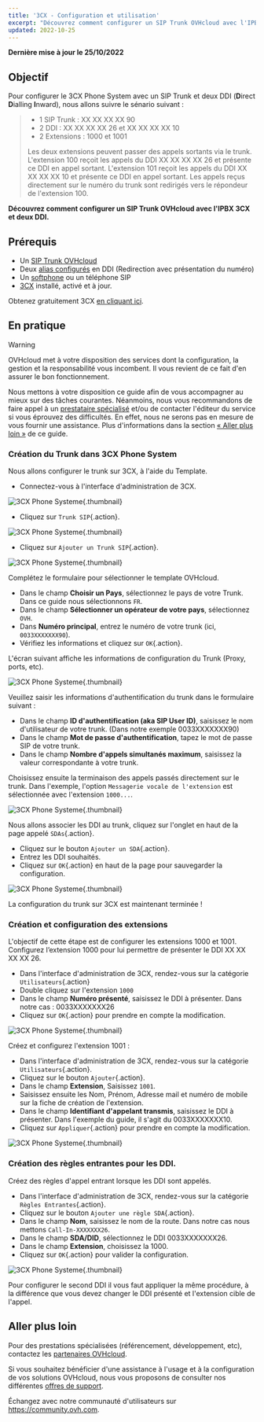 ```yaml
---
title: '3CX - Configuration et utilisation'
excerpt: "Découvrez comment configurer un SIP Trunk OVHcloud avec l'IPBX 3CX et deux DDI"
updated: 2022-10-25
---
```


**Dernière mise à jour le 25/10/2022**

## Objectif

Pour configurer le 3CX Phone System avec un SIP Trunk et deux DDI (**D**irect **D**ialling **I**nward), nous allons suivre le sénario suivant : 

>
> - 1 SIP Trunk : XX XX XX XX 90
> - 2 DDI : XX XX XX XX 26 et XX XX XX XX 10
> - 2 Extensions : 1000 et 1001
>
> Les deux extensions peuvent passer des appels sortants via le trunk. 
> L'extension 100 reçoit les appels du DDI XX XX XX XX 26 et présente ce DDI en appel sortant.
> L'extension 101 reçoit les appels du DDI XX XX XX XX 10 et présente ce DDI en appel sortant.
> Les appels reçus directement sur le numéro du trunk sont redirigés vers le répondeur de l'extension 100.
>

**Découvrez comment configurer un SIP Trunk OVHcloud avec l'IPBX 3CX et deux DDI.**

## Prérequis

- Un [SIP Trunk OVHcloud](https://www.ovhtelecom.fr/telephonie/sip-trunk/)
- Deux [alias configurés](/pages/telecom/voip/redirection_avec_presentation) en DDI (Redirection avec présentation du numéro)
- Un [softphone](/pages/telecom/voip/register-sip-softphone) ou un téléphone SIP
- [3CX](https://www.3cx.fr/) installé, activé et à jour. 

Obtenez gratuitement 3CX [en cliquant ici](https://www.3cx.fr/pabx/download-pabx-ip/).

## En pratique

> [!warning]
> 
> OVHcloud met à votre disposition des services dont la configuration, la gestion et la responsabilité vous incombent. Il vous revient de ce fait d'en assurer le bon fonctionnement.
>
> Nous mettons à votre disposition ce guide afin de vous accompagner au mieux sur des tâches courantes. Néanmoins, nous vous recommandons de faire appel à un [prestataire spécialisé](https://partner.ovhcloud.com/fr/) et/ou de contacter l'éditeur du service si vous éprouvez des difficultés. En effet, nous ne serons pas en mesure de vous fournir une assistance. Plus d'informations dans la section [« Aller plus loin »](#go-further) de ce guide.
>

### Création du Trunk dans 3CX Phone System

Nous allons configurer le trunk sur 3CX, à l'aide du Template. 

- Connectez-vous à l'interface d'administration de 3CX.

![3CX Phone Systeme](images/3cx_phone_system-login.png){.thumbnail}

- Cliquez sur `Trunk SIP`{.action}.

![3CX Phone Systeme](images/3cx_phone_system-trunk01.png){.thumbnail}

- Cliquez sur `Ajouter un Trunk SIP`{.action}.

![3CX Phone Systeme](images/3cx_phone_system-trunk02.png){.thumbnail}

Complétez le formulaire pour sélectionner le template OVHcloud. 

- Dans le champ **Choisir un Pays**, sélectionnez le pays de votre Trunk. Dans ce guide nous sélectionnons `FR`.
- Dans le champ **Sélectionner un opérateur de votre pays**, sélectionnez `OVH`.
- Dans **Numéro principal**, entrez le numéro de votre trunk (ici, `0033XXXXXXX90`).
- Vérifiez les informations et cliquez sur `OK`{.action}.

L'écran suivant affiche les informations de configuration du Trunk (Proxy, ports, etc).

![3CX Phone Systeme](images/3cx_phone_system-trunk03.png){.thumbnail}

Veuillez saisir les informations d'authentification du trunk dans le formulaire suivant : 

- Dans le champ **ID d'authentification (aka SIP User ID)**, saisissez le nom d'utilisateur de votre trunk. (Dans notre exemple 0033XXXXXXX90)
- Dans le champ **Mot de passe d'authentification**, tapez le mot de passe SIP de votre trunk. 
- Dans le champ **Nombre d'appels simultanés maximum**, saisissez la valeur correspondante à votre trunk. 

Choisissez ensuite la terminaison des appels passés directement sur le trunk. Dans l'exemple, l'option `Messagerie vocale de l'extension` est sélectionnée avec l'extension `1000...`. 

![3CX Phone Systeme](images/3cx_phone_system-trunk04.png){.thumbnail}

Nous allons associer les DDI au trunk, cliquez sur l'onglet en haut de la page appelé `SDAs`{.action}.

- Cliquez sur le bouton `Ajouter un SDA`{.action}.
- Entrez les DDI souhaités.
- Cliquez sur `OK`{.action} en haut de la page pour sauvegarder la configuration.

![3CX Phone Systeme](images/3cx_phone_system-trunk07.png){.thumbnail}

La configuration du trunk sur 3CX est maintenant terminée !

### Création et configuration des extensions

L'objectif de cette étape est de configurer les extensions 1000 et 1001.
Configurez l’extension 1000 pour lui permettre de présenter le DDI XX XX XX XX 26.

- Dans l'interface d'administration de 3CX, rendez-vous sur la catégorie `Utilisateurs`{.action}
- Double cliquez sur l'extension `1000`
- Dans le champ **Numéro présenté**, saisissez le DDI à présenter. Dans notre cas : 0033XXXXXXX26
- Cliquez sur `OK`{.action} pour prendre en compte la modification.

![3CX Phone Systeme](images/3cx_phone_system-trunk05.png){.thumbnail}

Créez et configurez l'extension 1001 :

- Dans l'interface d'administration de 3CX, rendez-vous sur la catégorie `Utilisateurs`{.action}.
- Cliquez sur le bouton `Ajouter`{.action}.
- Dans le champ **Extension**, Saisissez `1001`.
- Saisissez ensuite les Nom, Prénom, Adresse mail et numéro de mobile sur la fiche de création de l'extension. 
- Dans le champ **Identifiant d'appelant transmis**, saisissez le DDI à présenter. Dans l'exemple du guide, il s'agit du 0033XXXXXXX10.
- Cliquez sur `Appliquer`{.action} pour prendre en compte la modification.

![3CX Phone Systeme](images/3cx_phone_system-trunk06.png){.thumbnail}

### Création des règles entrantes pour les DDI.

Créez des règles d'appel entrant lorsque les DDI sont appelés. 

- Dans l'interface d'administration de 3CX, rendez-vous sur la catégorie `Règles Entrantes`{.action}.
- Cliquez sur le bouton `Ajouter une règle SDA`{.action}.
- Dans le champ **Nom**, saisissez le nom de la route. Dans notre cas nous mettons `Call-In-XXXXXXX26`.
- Dans le champ **SDA/DID**, sélectionnez le DDI 0033XXXXXXX26.
- Dans le champ **Extension**, choisissez la 1000.
- Cliquez sur `OK`{.action} pour valider la configuration.

![3CX Phone Systeme](images/3cx_phone_system-trunk08.png){.thumbnail}

Pour configurer le second DDI il vous faut appliquer la même procédure, à la différence que vous devez changer le DDI présenté et l'extension cible de l'appel.

## Aller plus loin <a name="go-further"></a>

Pour des prestations spécialisées (référencement, développement, etc), contactez les [partenaires OVHcloud](https://partner.ovhcloud.com/fr/).

Si vous souhaitez bénéficier d'une assistance à l'usage et à la configuration de vos solutions OVHcloud, nous vous proposons de consulter nos différentes [offres de support](https://www.ovhcloud.com/fr/support-levels/).

Échangez avec notre communauté d'utilisateurs sur <https://community.ovh.com>.
